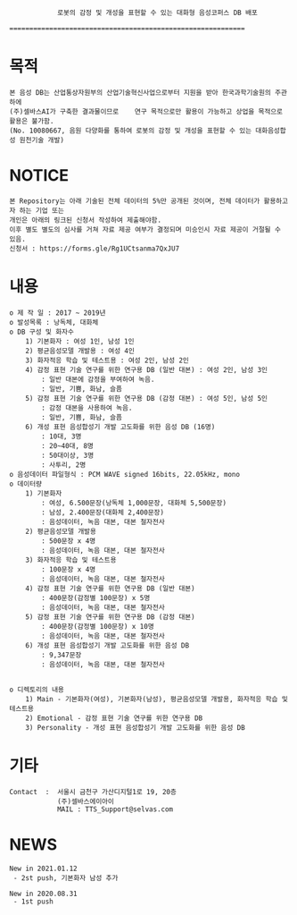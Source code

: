 
				로봇의 감정 및 개성을 표현할 수 있는 대화형 음성코퍼스 DB 배포
				===========================================================

목적
====
	본 음성 DB는 산업통상자원부의 산업기술혁신사업으로부터 지원을 받아 한국과학기술원의 주관하에 
	(주)셀바스AI가 구축한 결과물이므로 	연구 목적으로만 활용이 가능하고 상업을 목적으로 활용은 불가함. 
	(No. 10080667, 음원 다양화를 통하여 로봇의 감정 및 개성을 표현할 수 있는 대화음성합성 원천기술 개발)

NOTICE
====
	본 Repository는 아래 기술된 전체 데이터의 5%만 공개된 것이며, 전체 데이터가 활용하고자 하는 기업 또는 
	개인은 아래의 링크된 신청서 작성하여 제출해야함. 
	이후 별도 별도의 심사를 거쳐 자료 제공 여부가 결정되며 미승인시 자료 제공이 거절될 수 있음.
	신청서 : https://forms.gle/Rg1UCtsanma7QxJU7


내용
====
	o 제 작 일 : 2017 ~ 2019년
	o 발성목록 : 낭독체, 대화체
	o DB 구성 및 화자수 
		1) 기본화자 : 여성 1인, 남성 1인
		2) 평균음성모델 개발용 : 여성 4인
		3) 화자적응 학습 및 테스트용 : 여성 2인, 남성 2인
		4) 감정 표현 기술 연구를 위한 연구용 DB (일반 대본) : 여성 2인, 남성 3인
			: 일반 대본에 감정을 부여하여 녹음.
			: 일반, 기쁨, 화남, 슬픔		
		5) 감정 표현 기술 연구를 위한 연구용 DB (감정 대본) : 여성 5인, 남성 5인
			: 감정 대본을 사용하여 녹음.
			: 일반, 기쁨, 화남, 슬픔
		6) 개성 표현 음성합성기 개발 고도화를 위한 음성 DB (16명)
			: 10대, 3명
			: 20~40대, 8명
			: 50대이상, 3명
			: 사투리, 2명
	o 음성데이터 파일형식 : PCM WAVE signed 16bits, 22.05kHz, mono
	o 데이터량
		1) 기본화자
			: 여성, 6.500문장(낭독체 1,000문장, 대화체 5,500문장)
			: 남성, 2.400문장(대화체 2,400문장)
			: 음성데이터, 녹음 대본, 대본 철자전사
		2) 평균음성모델 개발용
			: 500문장 x 4명
			: 음성데이터, 녹음 대본, 대본 철자전사
		3) 화자적응 학습 및 테스트용
			: 100문장 x 4명
			: 음성데이터, 녹음 대본, 대본 철자전사
		4) 감정 표현 기술 연구를 위한 연구용 DB (일반 대본)
			: 400문장(감정별 100문장) x 5명
			: 음성데이터, 녹음 대본, 대본 철자전사
		5) 감정 표현 기술 연구를 위한 연구용 DB (감정 대본)
			: 400문장(감정별 100문장) x 10명
			: 음성데이터, 녹음 대본, 대본 철자전사
		6) 개성 표현 음성합성기 개발 고도화를 위한 음성 DB
			: 9,347문장
			: 음성데이터, 녹음 대본, 대본 철자전사


	o 디렉토리의 내용
		1) Main	- 기본화자(여성), 기본화자(남성), 평균음성모델 개발용, 화자적응 학습 및 테스트용
		2) Emotional - 감정 표현 기술 연구를 위한 연구용 DB
		3) Personality - 개성 표현 음성합성기 개발 고도화를 위한 음성 DB

기타
====
    Contact	 :  서울시 금천구 가산디지털1로 19, 20층
                (주)셀바스에이아이
               	MAIL : TTS_Support@selvas.com


NEWS
====
	New in 2021.01.12
	 - 2st push, 기본화자 남성 추가

	New in 2020.08.31
	 - 1st push
